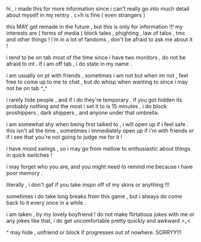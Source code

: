 hi , i made this for more information since i can't really go into much detail about myself in my rentry . c+h is fine ( even strangers ) 

this MAY get remade in the future , but this is only for information !!!
my interests are ( forms of media )  block tales , phighting , law of talos , tmc and other things ! i'm in a lot of fandoms , don't be afraid to ask me about it !

i tend to be on tab most of the time since i have two monitors , do not be afraid to int . if i am off tab , i do state in my name . 

i am usually on pt with friends , sometimes i am not but when im not , feel free to come up to me to chat , but do whisp when wanting to since i may not be on tab ^_^

i rarely hide people , and if i do they're temporary . if you got hidden its probably nothing and the most i set it to is 15 minutes .
i do block proshippers , dark shippers , and anyone under that umbrella. 

i am somewhat shy when being first talked to , i will open up if i feel safe . this isn't all the time , sometimes i immediately open up if i'm with friends or if i see that you're not going to judge me for it !

i have mood swings , so i may go from mellow to enthusiastic about things in quick switches !

i may forget who you are, and you might need to remind me because i have poor memory . 

literally , i don't gaf if you take inspo off of my skins or anything !!!

sometimes i do take long breaks from this game , but i always do come back to it every once in a while .

i am taken , by my lovely boyfriend ! do not make flirtatious jokes with me or any jokes like that, i do get uncomfortable pretty quickly and awkward >_<

^ may hide , unfriend or block if progresses out of nowhere. SORRYY!!!
